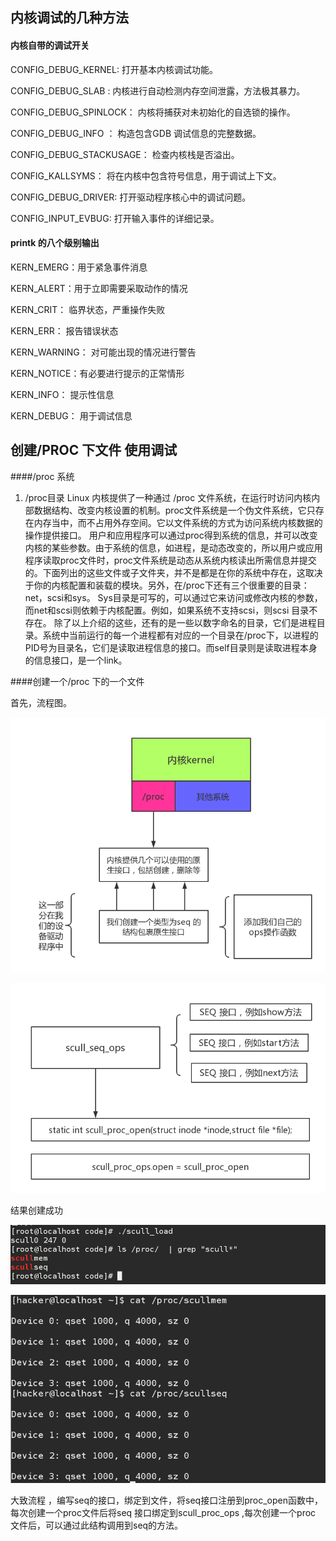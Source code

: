 ## 内核调试的几种方法

#### 内核自带的调试开关

CONFIG_DEBUG_KERNEL:      打开基本内核调试功能。

CONFIG_DEBUG_SLAB  :      内核进行自动检测内存空间泄露，方法极其暴力。

CONFIG_DEBUG_SPINLOCK：   内核将捕获对未初始化的自选锁的操作。

CONFIG_DEBUG_INFO ：      构造包含GDB 调试信息的完整数据。

CONFIG_DEBUG_STACKUSAGE： 检查内核栈是否溢出。

CONFIG_KALLSYMS：         将在内核中包含符号信息，用于调试上下文。

CONFIG_DEBUG_DRIVER:      打开驱动程序核心中的调试问题。

CONFIG_INPUT_EVBUG:       打开输入事件的详细记录。



#### printk 的八个级别输出

KERN_EMERG：用于紧急事件消息

KERN_ALERT：用于立即需要采取动作的情况

KERN_CRIT： 临界状态，严重操作失败

KERN_ERR：  报告错误状态

KERN_WARNING： 对可能出现的情况进行警告

KERN_NOTICE：有必要进行提示的正常情形

KERN_INFO：   提示性信息

KERN_DEBUG：  用于调试信息

## 创建/PROC 下文件 使用调试


####/proc 系统
1. /proc目录
Linux 内核提供了一种通过 /proc 文件系统，在运行时访问内核内部数据结构、改变内核设置的机制。proc文件系统是一个伪文件系统，它只存在内存当中，而不占用外存空间。它以文件系统的方式为访问系统内核数据的操作提供接口。
用户和应用程序可以通过proc得到系统的信息，并可以改变内核的某些参数。由于系统的信息，如进程，是动态改变的，所以用户或应用程序读取proc文件时，proc文件系统是动态从系统内核读出所需信息并提交的。下面列出的这些文件或子文件夹，并不是都是在你的系统中存在，这取决于你的内核配置和装载的模块。另外，在/proc下还有三个很重要的目录：net，scsi和sys。 Sys目录是可写的，可以通过它来访问或修改内核的参数，而net和scsi则依赖于内核配置。例如，如果系统不支持scsi，则scsi 目录不存在。
除了以上介绍的这些，还有的是一些以数字命名的目录，它们是进程目录。系统中当前运行的每一个进程都有对应的一个目录在/proc下，以进程的 PID号为目录名，它们是读取进程信息的接口。而self目录则是读取进程本身的信息接口，是一个link。

####创建一个/proc 下的一个文件

首先，流程图。

![s](./image/proc_create_file.png)


![s](./image/seqll.png)

结果创建成功

![s](./image/get.png)

![s](./image/get2.png)


大致流程   ，编写seq的接口，绑定到文件，将seq接口注册到proc_open函数中，每次创建一个proc文件后将seq 接口绑定到scull_proc_ops ,每次创建一个proc 文件后，可以通过此结构调用到seq的方法。
